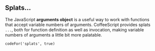 ## Splats…

The JavaScript **arguments object** is a useful way to work with functions that accept variable numbers of arguments. CoffeeScript provides splats `...`, both for function definition as well as invocation, making variable numbers of arguments a little bit more palatable.

```
codeFor('splats', true)
```
